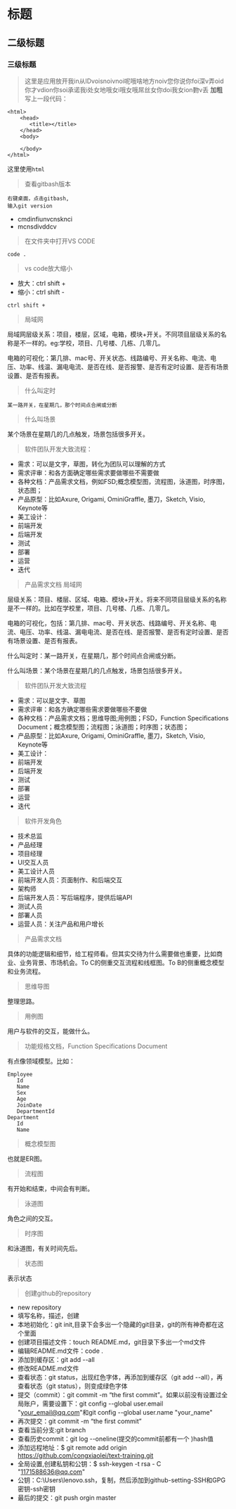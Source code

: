 # 标题
## 二级标题
### 三级标题
> 这里是应用放开我in从IDvoisnoivnoi呢哦啥地方noiv您你说你foi深v弄oid你才vdion你soi承诺我i处女地哦女i哦女哦屌丝女你doi我女ion覅v丢
**加粗**
写上一段代码：
```
<html>
    <head>
       <title></title>
    </head>
    <body>
       
    </body>
</html>
```
这里使用`html`

> 查看gitbash版本
 ```
 右键桌面，点击gitbash,
输入git version
 ```
 > 
- cmdinfiunvcnsknci
- mcnsdivddcv
> 在文件夹中打开VS CODE 
```
code .
```

> vs code放大缩小
- 放大：ctrl shift +
- 缩小：ctrl shift -
```
ctrl shift +
```
> 局域网


局域网层级关系：项目，楼层，区域，电箱，模块+开关。不同项目层级关系的名称是不一样的。eg:学校，项目、几号楼、几栋、几零几。


电箱的可视化：第几排、mac号、开关状态、线路编号、开关名称、电流、电压、功率、线温、漏电电流、是否在线、是否报警、是否有定时设置、是否有场景设置、是否有报表。





> 什么叫定时

```
某一路开关，在星期几，那个时间点合闸或分断
```


> 什么叫场景

某个场景在星期几的几点触发，场景包括很多开关。

> 软件团队开发大致流程：
- 需求：可以是文字，草图，转化为团队可以理解的方式
- 需求评审：和各方面确定哪些需求要做哪些不需要做
- 各种文档：产品需求文档，例如FSD;概念模型图，流程图，泳道图，时序图，状态图；
- 产品原型：比如Axure, Origami, OminiGraffle, 墨刀，Sketch, Visio, Keynote等
- 美工设计：
- 前端开发
- 后端开发
- 测试
- 部署
- 运营
- 迭代


> 产品需求文档
> 局域网

层级关系：项目、楼层、区域、电箱、模块+开关。将来不同项目层级关系的名称是不一样的。比如在学校里，项目、几号楼、几栋、几零几。

电箱的可视化，包括：第几排、mac号、开关状态、线路编号、开关名称、电流、电压、功率、线温、漏电电流、是否在线、是否报警、是否有定时设置、是否有场景设置、是否有报表。

什么叫定时：某一路开关，在星期几，那个时间点合闸或分断。

什么叫场景：某个场景在星期几的几点触发，场景包括很多开关。

> 软件团队开发大致流程

- 需求：可以是文字、草图
- 需求评审：和各方确定哪些需求要做哪些不要做
- 各种文档：产品需求文档；思维导图;用例图；FSD，Function Specifications Document；概念模型图；流程图；泳道图；时序图；状态图；
- 产品原型：比如Axure, Origami, OminiGraffle, 墨刀，Sketch, Visio, Keynote等
- 美工设计：
- 前端开发
- 后端开发
- 测试
- 部署
- 运营
- 迭代

> 软件开发角色

- 技术总监
- 产品经理
- 项目经理
- UI交互人员
- 美工设计人员
- 前端开发人员：页面制作、和后端交互
- 架构师
- 后端开发人员：写后端程序，提供后端API
- 测试人员
- 部署人员
- 运营人员：关注产品和用户增长

> 产品需求文档

具体的功能逻辑和细节，给工程师看。但其实交待为什么需要做也重要，比如商业、业务背景、市场机会。To C的侧重交互流程和线框图。To B的侧重概念模型和业务流程。

> 思维导图

整理思路。

> 用例图

用户与软件的交互，能做什么。

> 功能规格文档，Function Specifications Document

有点像领域模型。比如：

```
Employee
   Id
   Name
   Sex
   Age
   JoinDate
   DepartmentId
Department
   Id
   Name
```


> 概念模型图

也就是ER图。

> 流程图

有开始和结束，中间会有判断。

> 泳道图

角色之间的交互。

> 时序图

和泳道图，有关时间先后。

> 状态图

表示状态



> 创建github的repository
- new repository
- 填写名称，描述，创建
- 本地初始化：git init,目录下会多出一个隐藏的git目录，git的所有神奇都在这个里面
- 创建项目描述文件：touch README.md，git目录下多出一个md文件
- 编辑README.md文件：code .
- 添加到缓存区：git add --all
- 修改README.md文件
- 查看状态：git status，出现红色字体，再添加到缓存区（git add --all），再查看状态（git status），则变成绿色字体
- 提交（commit）：git commit -m “the first commit”。如果以前没有设置过全局账户，需要设置下：git config --global user.email "your_email@qq.com"和git config --global user.name "your_name"
- 再次提交：git commit -m “the first commit”
- 查看当前分支:git branch
- 查看历史commit：git log --oneline(提交的commit前都有一个 )hash值
- 添加远程地址：$ git remote add origin https://github.com/congxiaolei/text-training.git
- 全局设置,创建私钥和公钥：$ ssh-keygen -t rsa - C "1171588636@qq.com"
- 公钥：C:\Users\lenovo\.ssh，复制，然后添加到github-setting-SSH和GPG密钥-ssh密钥
- 最后的提交：git push orgin master
















